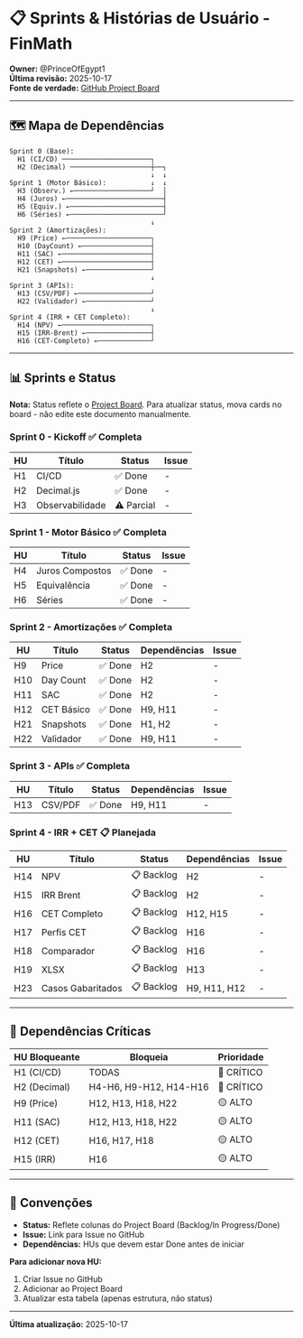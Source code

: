 # 📋 Sprints & Histórias de Usuário - FinMath

**Owner:** @PrinceOfEgypt1  
**Última revisão:** 2025-10-17  
**Fonte de verdade:** [GitHub Project Board](https://github.com/users/PrinceOfEgypt1/projects/[NÚMERO])

---

## 🗺️ Mapa de Dependências

```
Sprint 0 (Base):
  H1 (CI/CD) ──────────────────────┐
  H2 (Decimal) ────────────────────┼──┐
                                   ↓  ↓
Sprint 1 (Motor Básico):           ↓  ↓
  H3 (Observ.) ←───────────────────┘  │
  H4 (Juros) ←────────────────────────┤
  H5 (Equiv.) ←───────────────────────┤
  H6 (Séries) ←───────────────────────┘
                                   ↓
Sprint 2 (Amortizações):
  H9 (Price) ←─────────────────────┐
  H10 (DayCount) ←─────────────────┤
  H11 (SAC) ←──────────────────────┤
  H12 (CET) ←──────────────────────┤
  H21 (Snapshots) ←────────────────┘
                                   ↓
Sprint 3 (APIs):
  H13 (CSV/PDF) ←──────────────────┘
  H22 (Validador) ←────────────────┘
                                   ↓
Sprint 4 (IRR + CET Completo):
  H14 (NPV) ←──────────────────────┐
  H15 (IRR-Brent) ←────────────────┤
  H16 (CET-Completo) ←─────────────┘
```

---

## 📊 Sprints e Status

**Nota:** Status reflete o [Project Board](https://github.com/users/PrinceOfEgypt1/projects/).
Para atualizar status, mova cards no board - não edite este documento manualmente.

### **Sprint 0 - Kickoff** ✅ Completa

| HU  | Título          | Status     | Issue |
| --- | --------------- | ---------- | ----- |
| H1  | CI/CD           | ✅ Done    | -     |
| H2  | Decimal.js      | ✅ Done    | -     |
| H3  | Observabilidade | ⚠️ Parcial | -     |

### **Sprint 1 - Motor Básico** ✅ Completa

| HU  | Título          | Status  | Issue |
| --- | --------------- | ------- | ----- |
| H4  | Juros Compostos | ✅ Done | -     |
| H5  | Equivalência    | ✅ Done | -     |
| H6  | Séries          | ✅ Done | -     |

### **Sprint 2 - Amortizações** ✅ Completa

| HU  | Título     | Status  | Dependências | Issue |
| --- | ---------- | ------- | ------------ | ----- |
| H9  | Price      | ✅ Done | H2           | -     |
| H10 | Day Count  | ✅ Done | H2           | -     |
| H11 | SAC        | ✅ Done | H2           | -     |
| H12 | CET Básico | ✅ Done | H9, H11      | -     |
| H21 | Snapshots  | ✅ Done | H1, H2       | -     |
| H22 | Validador  | ✅ Done | H9, H11      | -     |

### **Sprint 3 - APIs** ✅ Completa

| HU  | Título  | Status  | Dependências | Issue |
| --- | ------- | ------- | ------------ | ----- |
| H13 | CSV/PDF | ✅ Done | H9, H11      | -     |

### **Sprint 4 - IRR + CET** 📋 Planejada

| HU  | Título            | Status     | Dependências | Issue |
| --- | ----------------- | ---------- | ------------ | ----- |
| H14 | NPV               | 📋 Backlog | H2           | -     |
| H15 | IRR Brent         | 📋 Backlog | H2           | -     |
| H16 | CET Completo      | 📋 Backlog | H12, H15     | -     |
| H17 | Perfis CET        | 📋 Backlog | H16          | -     |
| H18 | Comparador        | 📋 Backlog | H16          | -     |
| H19 | XLSX              | 📋 Backlog | H13          | -     |
| H23 | Casos Gabaritados | 📋 Backlog | H9, H11, H12 | -     |

---

## 🔗 Dependências Críticas

| HU Bloqueante | Bloqueia               | Prioridade |
| ------------- | ---------------------- | ---------- |
| H1 (CI/CD)    | TODAS                  | 🔴 CRÍTICO |
| H2 (Decimal)  | H4-H6, H9-H12, H14-H16 | 🔴 CRÍTICO |
| H9 (Price)    | H12, H13, H18, H22     | 🟡 ALTO    |
| H11 (SAC)     | H12, H13, H18, H22     | 🟡 ALTO    |
| H12 (CET)     | H16, H17, H18          | 🟡 ALTO    |
| H15 (IRR)     | H16                    | 🟡 ALTO    |

---

## 📝 Convenções

- **Status:** Reflete colunas do Project Board (Backlog/In Progress/Done)
- **Issue:** Link para Issue no GitHub
- **Dependências:** HUs que devem estar Done antes de iniciar

**Para adicionar nova HU:**

1. Criar Issue no GitHub
2. Adicionar ao Project Board
3. Atualizar esta tabela (apenas estrutura, não status)

---

**Última atualização:** 2025-10-17
